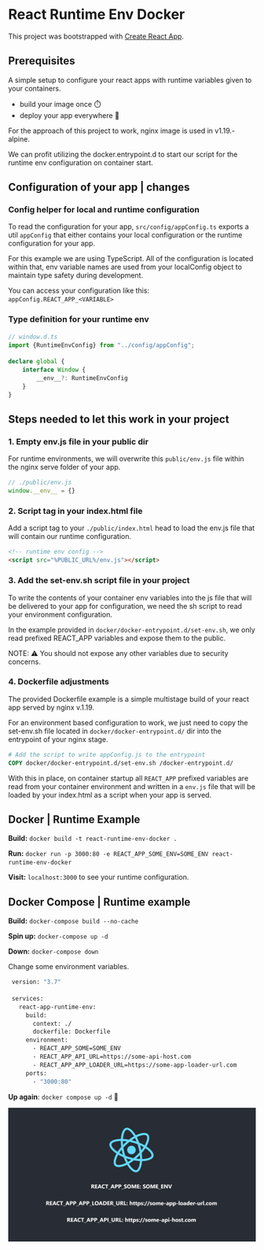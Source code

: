 # React Runtime Env Docker

This project was bootstrapped with [Create React App](https://github.com/facebook/create-react-app).

## Prerequisites

A simple setup to configure your react apps with runtime variables given to your containers.

- build your image once ⏱️
- deploy your app everywhere 🚀

For the approach of this project to work, nginx image is used in v1.19.-alpine.

We can profit utilizing the docker.entrypoint.d to start our script for the runtime env configuration on container start.

## Configuration of your app | changes

### Config helper for local and runtime configuration

To read the configuration for your app, `src/config/appConfig.ts` exports a util `appConfig` that either contains your local configuration or the runtime configuration for your app.

For this example we are using TypeScript. All of the configuration is located within that, env variable names are used from your localConfig object to maintain type safety during development.

You can access your configuration like this: `appConfig.REACT_APP_<VARIABLE>`

### Type definition for your runtime env
```typescript
// window.d.ts
import {RuntimeEnvConfig} from "../config/appConfig";

declare global {
    interface Window {
        __env__?: RuntimeEnvConfig
    }
}
```

## Steps needed to let this work in your project

### 1. Empty env.js file in your public dir
For runtime environments, we will overwrite this `public/env.js` file within the nginx serve folder of your app.

```javascript
// ./public/env.js
window.__env__ = {}
```

### 2. Script tag in your index.html file
Add a script tag to your `./public/index.html` head to load the env.js file that will contain our runtime configuration.

```html
<!-- runtime env config -->
<script src="%PUBLIC_URL%/env.js"></script>
```

### 3. Add the set-env.sh script file in your project
To write the contents of your container env variables into the js file that will be delivered to your app for configuration, we need the sh script to read your environment configuration.

In the example provided in `docker/docker-entrypoint.d/set-env.sh`, we only read prefixed REACT_APP variables and expose them to the public.

NOTE: ⚠️ You should not expose any other variables due to security concerns.

### 4. Dockerfile adjustments
The provided Dockerfile example is a simple multistage build of your react app served by nginx v.1.19.

For an environment based configuration to work, we just need to copy the set-env.sh file located in `docker/docker-entrypoint.d/` dir into the entrypoint of your nginx stage.

```dockerfile
# Add the script to write appConfig.js to the entrypoint
COPY docker/docker-entrypoint.d/set-env.sh /docker-entrypoint.d/
```
With this in place, on container startup all `REACT_APP` prefixed variables are read from your container environment and written in a `env.js` file that will be loaded by your index.html as a script when your app is served.

## Docker | Runtime Example

**Build:** `docker build -t react-runtime-env-docker .`

**Run:** `docker run -p 3000:80 -e REACT_APP_SOME_ENV=SOME_ENV react-runtime-env-docker`

**Visit:** `localhost:3000` to see your runtime configuration.

## Docker Compose | Runtime example
**Build:** `docker-compose build --no-cache`

**Spin up:** `docker-compose up -d`

**Down:** `docker-compose down`

Change some environment variables.
```dockerfile
 version: "3.7"

 services:
   react-app-runtime-env:
     build:
       context: ./
       dockerfile: Dockerfile
     environment:
       - REACT_APP_SOME=SOME_ENV
       - REACT_APP_API_URL=https://some-api-host.com
       - REACT_APP_APP_LOADER_URL=https://some-app-loader-url.com
     ports:
       - "3000:80"
```
**Up again**: `docker compose up -d` 🚀

![MarineGEO circle logo](/public/working_example.png "MarineGEO logo")